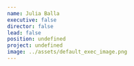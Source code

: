 ```yaml
---
name: Julia Balla
executive: false
director: false
lead: false
position: undefined
project: undefined
image: ../assets/default_exec_image.png
---
```

